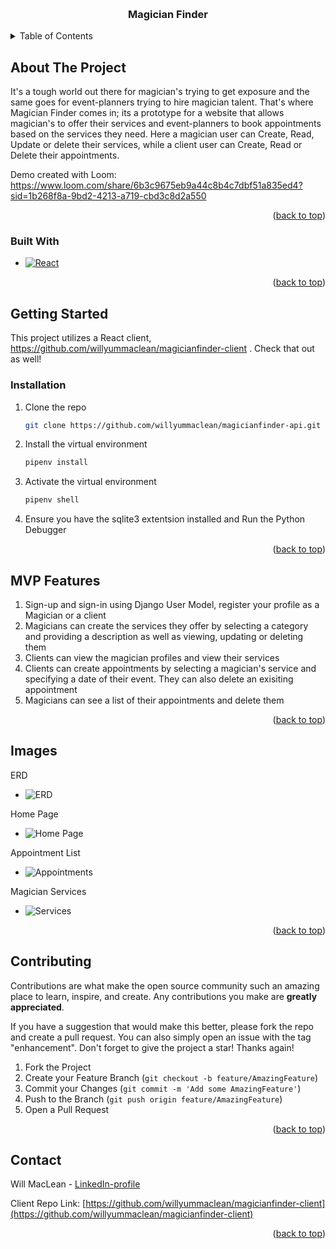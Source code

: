 
<a name="readme-top"></a>



<!-- PROJECT SHIELDS -->
<!--
*** I'm using markdown "reference style" links for readability.
*** Reference links are enclosed in brackets [ ] instead of parentheses ( ).
*** See the bottom of this document for the declaration of the reference variables
*** for contributors-url, forks-url, etc. This is an optional, concise syntax you may use.
*** https://www.markdownguide.org/basic-syntax/#reference-style-links
-->


<!-- PROJECT LOGO -->
<br />

<h3 align="center">Magician Finder</h3>

</div>



<!-- TABLE OF CONTENTS -->
<details>
  <summary>Table of Contents</summary>
  <ol>
    <li>
      <a href="#about-the-project">About The Project</a>
      <ul>
        <li><a href="#built-with">Built With</a></li>
      </ul>
    </li>
    <li>
      <a href="#getting-started">Getting Started</a>
      <ul>
        <li><a href="#prerequisites">Prerequisites</a></li>
        <li><a href="#installation">Installation</a></li>
      </ul>
    </li>
    <li><a href="#usage">Usage</a></li>
    <li><a href="#roadmap">Roadmap</a></li>
    <li><a href="#contributing">Contributing</a></li>
    <li><a href="#license">License</a></li>
    <li><a href="#contact">Contact</a></li>
    <li><a href="#acknowledgments">Acknowledgments</a></li>
  </ol>
</details>



<!-- ABOUT THE PROJECT -->
## About The Project



It's a tough world out there for magician's trying to get exposure and the same goes for event-planners trying to hire magician talent. That's where Magician Finder comes in; its a prototype for a website that allows magician's to offer their services and event-planners to book appointments based on the services they need. Here a magician user can Create, Read, Update or delete their services, while a client user can Create, Read or Delete their appointments. 

Demo created with Loom:
https://www.loom.com/share/6b3c9675eb9a44c8b4c7dbf51a835ed4?sid=1b268f8a-9bd2-4213-a719-cbd3c8d2a550

<p align="right">(<a href="#readme-top">back to top</a>)</p>



### Built With


* [![React][React.js]][React-url]

<p align="right">(<a href="#readme-top">back to top</a>)</p>



<!-- GETTING STARTED -->
## Getting Started

This project utilizes a React client, https://github.com/willyummaclean/magicianfinder-client . Check that out as well!

### Installation



1. Clone the repo
   ```sh
   git clone https://github.com/willyummaclean/magicianfinder-api.git
   ```
2. Install the virtual environment
   ```sh
   pipenv install
   ```
3. Activate the virtual environment
   ```sh
   pipenv shell
   ```
4. Ensure you have the sqlite3 extentsion installed and Run the Python Debugger

<p align="right">(<a href="#readme-top">back to top</a>)</p>



<!-- USAGE EXAMPLES -->
## MVP Features

1. Sign-up and sign-in using Django User Model, register your profile as a Magician or a client
2. Magicians can create the services they offer by selecting a category and providing a description as well as viewing, updating or deleting them
3. Clients can view the magician profiles and view their services
4. Clients can create appointments by selecting a magician's service and specifying a date of their event. They can also delete an exisiting appointment
5. Magicians can see a list of their appointments and delete them 


<p align="right">(<a href="#readme-top">back to top</a>)</p>



<!-- ROADMAP -->
## Images 

ERD

- ![ERD](https://private-user-images.githubusercontent.com/149634021/328960597-4f69b64e-4ff3-4b70-99f5-0f9545e47a76.png?jwt=eyJhbGciOiJIUzI1NiIsInR5cCI6IkpXVCJ9.eyJpc3MiOiJnaXRodWIuY29tIiwiYXVkIjoicmF3LmdpdGh1YnVzZXJjb250ZW50LmNvbSIsImtleSI6ImtleTUiLCJleHAiOjE3MTUxODQ4MzAsIm5iZiI6MTcxNTE4NDUzMCwicGF0aCI6Ii8xNDk2MzQwMjEvMzI4OTYwNTk3LTRmNjliNjRlLTRmZjMtNGI3MC05OWY1LTBmOTU0NWU0N2E3Ni5wbmc_WC1BbXotQWxnb3JpdGhtPUFXUzQtSE1BQy1TSEEyNTYmWC1BbXotQ3JlZGVudGlhbD1BS0lBVkNPRFlMU0E1M1BRSzRaQSUyRjIwMjQwNTA4JTJGdXMtZWFzdC0xJTJGczMlMkZhd3M0X3JlcXVlc3QmWC1BbXotRGF0ZT0yMDI0MDUwOFQxNjA4NTBaJlgtQW16LUV4cGlyZXM9MzAwJlgtQW16LVNpZ25hdHVyZT1jMmEyOWJjNmRjM2ZhN2I5NzdjODgxZjYyZDlkZTU0MjIxOTdmYWM3MjQwYmI4YTViYTI2OTlkZTY5OTJiNjc1JlgtQW16LVNpZ25lZEhlYWRlcnM9aG9zdCZhY3Rvcl9pZD0wJmtleV9pZD0wJnJlcG9faWQ9MCJ9.ETUqbmJ6QzsB6Jc7FJcQ2EVgMOOw4O6uS_tJtM_O3WE)

Home Page

- ![Home Page](https://private-user-images.githubusercontent.com/149634021/328963158-21ce1f3b-ec19-4cd3-9967-13481bc9495a.png?jwt=eyJhbGciOiJIUzI1NiIsInR5cCI6IkpXVCJ9.eyJpc3MiOiJnaXRodWIuY29tIiwiYXVkIjoicmF3LmdpdGh1YnVzZXJjb250ZW50LmNvbSIsImtleSI6ImtleTUiLCJleHAiOjE3MTUxODUzNDEsIm5iZiI6MTcxNTE4NTA0MSwicGF0aCI6Ii8xNDk2MzQwMjEvMzI4OTYzMTU4LTIxY2UxZjNiLWVjMTktNGNkMy05OTY3LTEzNDgxYmM5NDk1YS5wbmc_WC1BbXotQWxnb3JpdGhtPUFXUzQtSE1BQy1TSEEyNTYmWC1BbXotQ3JlZGVudGlhbD1BS0lBVkNPRFlMU0E1M1BRSzRaQSUyRjIwMjQwNTA4JTJGdXMtZWFzdC0xJTJGczMlMkZhd3M0X3JlcXVlc3QmWC1BbXotRGF0ZT0yMDI0MDUwOFQxNjE3MjFaJlgtQW16LUV4cGlyZXM9MzAwJlgtQW16LVNpZ25hdHVyZT1hYjc3NWFhMGQzZmM3MWQ1MDNkMTk5NDBmYWUxMmY1Y2FkNWFlOWEyMDI4MDMxMDYwZDg2NDYwMTYyNWI4NjQ4JlgtQW16LVNpZ25lZEhlYWRlcnM9aG9zdCZhY3Rvcl9pZD0wJmtleV9pZD0wJnJlcG9faWQ9MCJ9.tOIqDTDHUZzuND_3qhAYsxC4tCv1J5awLh_ZRxixki8)

Appointment List

- ![Appointments](https://private-user-images.githubusercontent.com/149634021/328965403-19904e6c-88b5-4ce3-a8ff-dd73332d4e43.png?jwt=eyJhbGciOiJIUzI1NiIsInR5cCI6IkpXVCJ9.eyJpc3MiOiJnaXRodWIuY29tIiwiYXVkIjoicmF3LmdpdGh1YnVzZXJjb250ZW50LmNvbSIsImtleSI6ImtleTUiLCJleHAiOjE3MTUxODU4NzEsIm5iZiI6MTcxNTE4NTU3MSwicGF0aCI6Ii8xNDk2MzQwMjEvMzI4OTY1NDAzLTE5OTA0ZTZjLTg4YjUtNGNlMy1hOGZmLWRkNzMzMzJkNGU0My5wbmc_WC1BbXotQWxnb3JpdGhtPUFXUzQtSE1BQy1TSEEyNTYmWC1BbXotQ3JlZGVudGlhbD1BS0lBVkNPRFlMU0E1M1BRSzRaQSUyRjIwMjQwNTA4JTJGdXMtZWFzdC0xJTJGczMlMkZhd3M0X3JlcXVlc3QmWC1BbXotRGF0ZT0yMDI0MDUwOFQxNjI2MTFaJlgtQW16LUV4cGlyZXM9MzAwJlgtQW16LVNpZ25hdHVyZT0zNjhjNTVhMDY5YzA4MDgwMTM1M2ZmNjIzNzMzN2E5ZWY0ODUzNjUzOWJiNzU1YTVjNzc2MWQ3NmM3ZDYyNDZhJlgtQW16LVNpZ25lZEhlYWRlcnM9aG9zdCZhY3Rvcl9pZD0wJmtleV9pZD0wJnJlcG9faWQ9MCJ9.iAuUgQt2H10sC2KgqFKSFqhBdkPNDfdJv4ijgzGzlfI)

Magician Services

- ![Services](https://private-user-images.githubusercontent.com/149634021/328965762-07641649-1b60-4171-b2c2-f7ed0c74bf18.png?jwt=eyJhbGciOiJIUzI1NiIsInR5cCI6IkpXVCJ9.eyJpc3MiOiJnaXRodWIuY29tIiwiYXVkIjoicmF3LmdpdGh1YnVzZXJjb250ZW50LmNvbSIsImtleSI6ImtleTUiLCJleHAiOjE3MTUxODU4NzEsIm5iZiI6MTcxNTE4NTU3MSwicGF0aCI6Ii8xNDk2MzQwMjEvMzI4OTY1NzYyLTA3NjQxNjQ5LTFiNjAtNDE3MS1iMmMyLWY3ZWQwYzc0YmYxOC5wbmc_WC1BbXotQWxnb3JpdGhtPUFXUzQtSE1BQy1TSEEyNTYmWC1BbXotQ3JlZGVudGlhbD1BS0lBVkNPRFlMU0E1M1BRSzRaQSUyRjIwMjQwNTA4JTJGdXMtZWFzdC0xJTJGczMlMkZhd3M0X3JlcXVlc3QmWC1BbXotRGF0ZT0yMDI0MDUwOFQxNjI2MTFaJlgtQW16LUV4cGlyZXM9MzAwJlgtQW16LVNpZ25hdHVyZT00ZGFhNGIwOGM2MTQ3OGVkMzU5MzQ4Zjg2OTU3MzA5NjEwNTEyMjk2MDA3NTM2YjZiYzQ5NmYzNTBjY2U5MzI0JlgtQW16LVNpZ25lZEhlYWRlcnM9aG9zdCZhY3Rvcl9pZD0wJmtleV9pZD0wJnJlcG9faWQ9MCJ9.dskipOwKl91ItkVSz-uglmPj2aTEX2sOEXKQ1oewsW0)


<p align="right">(<a href="#readme-top">back to top</a>)</p>



<!-- CONTRIBUTING -->
## Contributing

Contributions are what make the open source community such an amazing place to learn, inspire, and create. Any contributions you make are **greatly appreciated**.

If you have a suggestion that would make this better, please fork the repo and create a pull request. You can also simply open an issue with the tag "enhancement".
Don't forget to give the project a star! Thanks again!

1. Fork the Project
2. Create your Feature Branch (`git checkout -b feature/AmazingFeature`)
3. Commit your Changes (`git commit -m 'Add some AmazingFeature'`)
4. Push to the Branch (`git push origin feature/AmazingFeature`)
5. Open a Pull Request

<p align="right">(<a href="#readme-top">back to top</a>)</p>


<!-- CONTACT -->
## Contact

Will MacLean - [LinkedIn-profile](https://www.linkedin.com/in/will-maclean/)

Client Repo Link: [https://github.com/willyummaclean/magicianfinder-client](https://github.com/willyummaclean/magicianfinder-client)

<p align="right">(<a href="#readme-top">back to top</a>)</p>




<!-- MARKDOWN LINKS & IMAGES -->
<!-- https://www.markdownguide.org/basic-syntax/#reference-style-links -->
[contributors-shield]: https://img.shields.io/github/contributors/github_username/repo_name.svg?style=for-the-badge
[contributors-url]: https://github.com/github_username/repo_name/graphs/contributors
[forks-shield]: https://img.shields.io/github/forks/github_username/repo_name.svg?style=for-the-badge
[forks-url]: https://github.com/github_username/repo_name/network/members
[stars-shield]: https://img.shields.io/github/stars/github_username/repo_name.svg?style=for-the-badge
[stars-url]: https://github.com/github_username/repo_name/stargazers
[issues-shield]: https://img.shields.io/github/issues/github_username/repo_name.svg?style=for-the-badge
[issues-url]: https://github.com/github_username/repo_name/issues
[license-shield]: https://img.shields.io/github/license/github_username/repo_name.svg?style=for-the-badge
[license-url]: https://github.com/github_username/repo_name/blob/master/LICENSE.txt
[linkedin-shield]: https://img.shields.io/badge/-LinkedIn-black.svg?style=for-the-badge&logo=linkedin&colorB=555
[linkedin-url]: https://linkedin.com/in/linkedin_username
[product-screenshot]: images/screenshot.png
[Next.js]: https://img.shields.io/badge/next.js-000000?style=for-the-badge&logo=nextdotjs&logoColor=white
[Next-url]: https://nextjs.org/
[React.js]: https://img.shields.io/badge/React-20232A?style=for-the-badge&logo=react&logoColor=61DAFB
[React-url]: https://reactjs.org/
[Vue.js]: https://img.shields.io/badge/Vue.js-35495E?style=for-the-badge&logo=vuedotjs&logoColor=4FC08D
[Vue-url]: https://vuejs.org/
[Angular.io]: https://img.shields.io/badge/Angular-DD0031?style=for-the-badge&logo=angular&logoColor=white
[Angular-url]: https://angular.io/
[Svelte.dev]: https://img.shields.io/badge/Svelte-4A4A55?style=for-the-badge&logo=svelte&logoColor=FF3E00
[Svelte-url]: https://svelte.dev/
[Laravel.com]: https://img.shields.io/badge/Laravel-FF2D20?style=for-the-badge&logo=laravel&logoColor=white
[Laravel-url]: https://laravel.com
[Bootstrap.com]: https://img.shields.io/badge/Bootstrap-563D7C?style=for-the-badge&logo=bootstrap&logoColor=white
[Bootstrap-url]: https://getbootstrap.com
[JQuery.com]: https://img.shields.io/badge/jQuery-0769AD?style=for-the-badge&logo=jquery&logoColor=white
[JQuery-url]: https://jquery.com 

